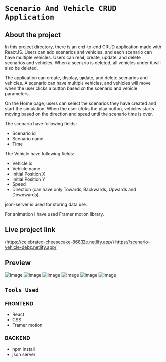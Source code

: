 # `Scenario And Vehicle CRUD Application`

## About the project

In this project directory, there is an end-to-end CRUD application made with ReactJS. Users can add scenarios and vehicles, and each scenario can have multiple vehicles. Users can read, create, update, and delete scenarios and vehicles. When a scenario is deleted, all vehicles under it will also be deleted.

The application can create, display, update, and delete scenarios and vehicles. A scenario can have multiple vehicles, and vehicles will move when the user clicks a button based on the scenario and vehicle parameters.

On the Home page, users can select the scenarios they have created and start the simulation. When the user clicks the play button, vehicles starts moving based on the direction and speed until the scenario time is over.

The scenario have following fields:
- Scenario id
- Scenario name
- Time

The Vehicle have following fields:
- Vehicle id
- Vehicle name
- Initial Position X
- Initial Position Y
- Speed 
- Direction (can have only Towards, Backwards, Upwards and Downwards).

json-server is used for storing data use.

For animation I have used Framer motion library.

## Live project link

(https://celebrated-cheesecake-86832e.netlify.app/)
https://scenario-vehicle-debz.netlify.app/

## Preview

![image](https://user-images.githubusercontent.com/67649413/225752761-d4548a20-cf53-46a1-9225-d18519f50c5f.png)
![image](https://user-images.githubusercontent.com/67649413/225752844-302ca0dc-8c7a-4117-b91e-df04729d2940.png)
![image](https://user-images.githubusercontent.com/67649413/225753003-a0393823-927a-491f-8353-94d2363507fb.png)
![image](https://user-images.githubusercontent.com/67649413/225753174-599358a0-4619-4f7b-b60d-dade2a7f7494.png)
![image](https://user-images.githubusercontent.com/67649413/225753206-790208c8-9d07-4ab8-b6aa-794bda3380bc.png)
![image](https://user-images.githubusercontent.com/67649413/225753249-227e532e-3229-48d4-92c6-de5eb9014949.png)

## `Tools Used`

### FRONTEND
- React
- CSS
- Framer motion
### BACKEND
- npm install
- json server
